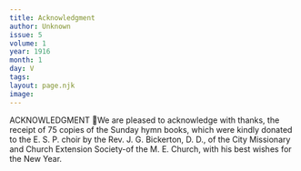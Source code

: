 ```yaml
---
title: Acknowledgment
author: Unknown
issue: 5
volume: 1
year: 1916
month: 1
day: V
tags:
layout: page.njk
image:
---
```

ACKNOWLEDGMENT We are pleased to acknowledge with thanks, the receipt of 75 copies of the Sunday hymn books, which were kindly donated to the E. S. P. choir by the Rev. J. G. Bickerton, D. D., of the City Missionary and Church Extension Society-of the M. E. Church, with his best wishes for the New Year. 
